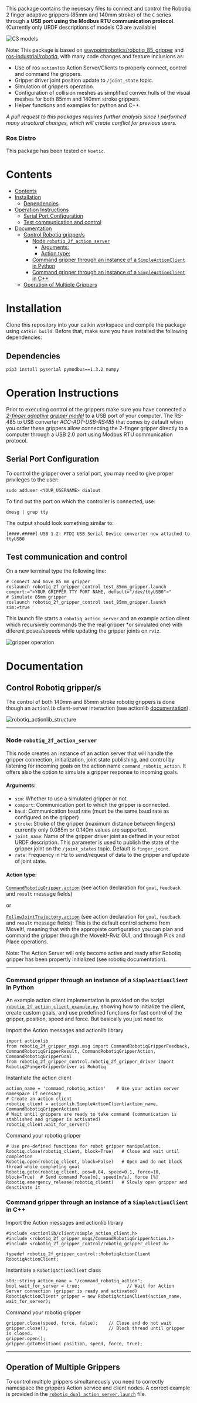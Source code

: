 This package contains the necesary files to connect and control the Robotiq 2 finger adaptive grippers (85mm and 140mm stroke) of the `C` series through a **USB port using the Modbus RTU communication protocol**. (Currently only URDF descriptions of models C3 are available)

![C3 models](https://user-images.githubusercontent.com/8356912/52115661-78872b00-260f-11e9-8eb3-960747131df6.jpg)

Note: This package is based on [waypointrobotics/robotiq_85_gripper](https://github.com/waypointrobotics/robotiq_85_gripper) and [ros-industrial/robotiq](https://github.com/ros-industrial/robotiq), with many code changes and feature inclusions as:
  
  - Use of ros `actionlib` Action Server/Clients to properly connect, control and command the grippers.
  - Gripper driver joint position update to `/joint_state` topic.
  - Simulation of grippers operation.
  - Configuration of collision meshes as simplified convex hulls of the visual meshes for both 85mm and 140mm stroke grippers.
  - Helper functions and examples for python and C++.

*A pull request to this packages requires further analysis since I performed many structural changes, which will create conflict for previous users.*
### Ros Distro
This package has been tested on `Noetic`.
# Contents
- [Contents](#contents)
- [Installation](#installation)
  - [Dependencies](#dependencies)
- [Operation Instructions](#operation-instructions)
  - [Serial Port Configuration](#serial-port-configuration)
  - [Test communication and control](#test-communication-and-control)
- [Documentation](#documentation)
  - [Control Robotiq gripper/s](#control-robotiq-grippers)
    - [Node `robotiq_2f_action_server`](#node-robotiq2factionserver)
      - [Arguments:](#arguments)
      - [Action type:](#action-type)
    - [Command gripper through an instance of a `SimpleActionClient` in Python](#command-gripper-through-an-instance-of-a-simpleactionclient-in-python)
    - [Command gripper through an instance of a `SimpleActionClient` in C++](#command-gripper-through-an-instance-of-a-simpleactionclient-in-c)
  - [Operation of Multiple Grippers](#operation-of-multiple-grippers)

# Installation
Clone this repository into your catkin workspace and compile the package using `catkin build`. Before that, make sure you have installed the following dependencies:
## Dependencies
``` bash
pip3 install pyserial pymodbus==1.3.2 numpy 
```
# Operation Instructions

Prior to executing control of the grippers make sure you have connected a [_2-finger adaptive gripper model_](https://robotiq.com/support/2-finger-adaptive-robot-gripper) to a USB port of your computer. The RS-485 to USB converter _ACC-ADT-USB-RS485_ that comes by default when you order these grippers allow connecting the 2-finger gripper directly to a computer through a USB 2.0 port using Modbus RTU communication protocol.
## Serial Port Configuration

To control the gripper over a serial port, you may need to give proper privileges to the user:
```
sudo adduser <YOUR_USERNAME> dialout
```
To find out the port on which the controller is connected, use:
```
dmesg | grep tty
```
The output should look something similar to:
```
[####.#####] USB 1-2: FTDI USB Serial Device converter now attached to ttyUSB0
```
## Test communication and control 

On a new terminal type the following line:
```
# Connect and move 85 mm gripper  
roslaunch robotiq_2f_gripper_control test_85mm_gripper.launch comport:="<YOUR GRIPPER TTY PORT NAME, default="/dev/ttyUSB0">"
# Simulate 85mm gripper 
roslaunch robotiq_2f_gripper_control test_85mm_gripper.launch sim:=true
```
This launch file starts a `robotiq_action_server` and an example action client which recursively commands the the real gripper *or simulated one) with diferent poses/speeds while updating the gripper joints on `rviz`. 

![gripper operation](https://user-images.githubusercontent.com/8356912/52121064-a0ca5600-261e-11e9-8ad1-6b2855f11909.gif)

# Documentation
## Control Robotiq gripper/s
 The control of both 140mm and 85mm stroke robotiq grippers is done though an `actionlib` client-server interaction (see actionlib [documentation](http://wiki.ros.org/actionlib)).

![robotiq_actionlib_structure](https://user-images.githubusercontent.com/8356912/50008462-8d065a00-ffb4-11e8-931b-d686bf16c414.png)
***
### Node `robotiq_2f_action_server`
This node creates an instance of an action server that will handle the gripper connection, initialization, joint state publishing, and control by listening for incoming goals on the action name `command_robotiq_action`. It offers also the option to simulate a gripper response to incoming goals.  

#### Arguments: 
- `sim`: Whether to use a simulated gripper or not
- `comport`: Communication port to which the gripper is connected.
- `baud`: Communication baud rate (must be the same baud rate as configured on the gripper)
- `stroke`: Stroke of the gripper (maximum distance between fingers) currently only 0.085m or 0.140m values are supported.
- `joint_name`: Name of the gripper driver joint as defined in your robot URDF description. This parameter is used to publish the state of the gripper joint on the `/joint_states` topic. Default is `finger_joint`.
- `rate`: Frequency in Hz to send/request of data to the gripper and update of joint state.

#### Action type:
 [`CommandRobotiqGripper.action`](https://github.com/Danfoa/robotiq_2finger_grippers/blob/master/robotiq_2f_gripper_msgs/action/CommandRobotiqGripper.action) (see action declaration for `goal`, `feedback` and `result` message fields)
 
 or 
 
 [`FollowJointTrajectory.action`](http://docs.ros.org/api/control_msgs/html/action/FollowJointTrajectory.html) (see action declaration for `goal`, `feedback` and `result` message fields): This is the default control scheme from MoveIt!, meaning that with the appropiate configuration you can plan and command the gripper through the MoveIt!-Rviz GUI, and through Pick and Place operations.

Note: The Action Server will only become active and ready after Robotiq gripper has been propertly initialized (see robotiq documentation).

***
### Command gripper through an instance of a `SimpleActionClient` in Python
An example action client implementation is provided on the script [`robotiq_2f_action_client_example.py`](https://github.com/Danfoa/robotiq_2finger_grippers/blob/master/robotiq_2f_gripper_control/scripts/robotiq_2f_action_client_example.py), showing how to initialize the client, create custom goals, and use predefined functions for fast control of the gripper, position, speed and force. But basically you just need to:

Import the Action messages and actionlib library
```
import actionlib
from robotiq_2f_gripper_msgs.msg import CommandRobotiqGripperFeedback, CommandRobotiqGripperResult, CommandRobotiqGripperAction, CommandRobotiqGripperGoal
from robotiq_2f_gripper_control.robotiq_2f_gripper_driver import Robotiq2FingerGripperDriver as Robotiq
```
Instantiate the action client
```
action_name = 'command_robotiq_action'    # Use your action server namespace if necesary
# Create an action client
robotiq_client = actionlib.SimpleActionClient(action_name, CommandRobotiqGripperAction)   
# Wait until grippers are ready to take command (communication is stablished and gripper is activated)
robotiq_client.wait_for_server()   
```
Command your robotiq gripper
```
# Use pre-defined functions for robot gripper manipulation.
Robotiq.close(robotiq_client, block=True)   # Close and wait until completion
Robotiq.open(robotiq_client, block=False)   # Open and do not block thread while completing goal
Robotiq.goto(robotiq_client, pos=0.04, speed=0.1, force=10, block=True)  # Send command Pose[m], speed[m/s], force [%]
Robotiq.emergency_release(robotiq_client)   # Slowly open gripper and deactivate it
```
### Command gripper through an instance of a `SimpleActionClient` in C++
Import the Action messages and actionlib library
```
#include <actionlib/client/simple_action_client.h>
#include <robotiq_2f_gripper_msgs/CommandRobotiqGripperAction.h>
#include <robotiq_2f_gripper_control/robotiq_gripper_client.h>

typedef robotiq_2f_gripper_control::RobotiqActionClient RobotiqActionClient;
```
Instantiate a `RobotiqActionClient` class
```
std::string action_name = "/command_robotiq_action";  
bool wait_for_server = true;                  // Wait for Action Server connection (gripper is ready and activated)
RobotiqActionClient* gripper = new RobotiqActionClient(action_name, wait_for_server);
```
Command your robotiq gripper
```
gripper.close(speed, force, false);    // Close and do not wait
gripper.close();                       // Block thread until gripper is closed.
gripper.open();
gripper.goToPosition( position, speed, force, true);
```
***
## Operation of Multiple Grippers
To control multiple grippers simultaneously you need to correctly namespace the grippers Action service and client nodes. A correct example is provided in the [`robotiq_dual_action_server.launch`](https://github.com/Danfoa/robotiq_2finger_grippers/blob/master/robotiq_2f_gripper_control/launch/robotiq_dual_action_server.launch) file. 

